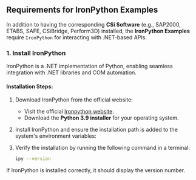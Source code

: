 ## **Requirements for IronPython Examples**

In addition to having the corresponding **CSi Software** (e.g., SAP2000, ETABS, SAFE, CSiBridge, Perform3D) installed, the **IronPython Examples** require `IronPython` for interacting with .NET-based APIs.

### 1. **Install IronPython**
IronPython is a .NET implementation of Python, enabling seamless integration with .NET libraries and COM automation.
#### Installation Steps:

1. Download IronPython from the official website:

   - Visit the official [Ironpython website](https://ironpython.net/download/).
   - Download the **Python 3.9 installer** for your operating system.
2. Install IronPython and ensure the installation path is added to the system's environment variables:
3. Verify the installation by running the following command in a terminal:
   ```bash
   ipy --version
If IronPython is installed correctly, it should display the version number.